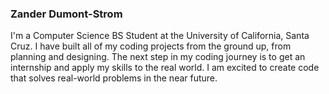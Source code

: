 ### Zander Dumont-Strom

I'm a Computer Science BS Student at the University of California, Santa Cruz. I have built all of my coding projects from the ground up, from planning and designing. The next step in my coding journey is to get an internship and apply my skills to the real world. I am excited to create code that solves real-world problems in the near future.

